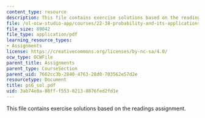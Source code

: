 ```yaml
---
content_type: resource
description: This file contains exercise solutions based on the readings assignment.
file: /ol-ocw-studio-app/courses/22-38-probability-and-its-applications-to-reliability-quality-control-and-risk-assessment-fall-2005/3ab74e8a88fff55302138876fed2fd1e_ps6_sol.pdf
file_size: 89042
file_type: application/pdf
learning_resource_types:
- Assignments
license: https://creativecommons.org/licenses/by-nc-sa/4.0/
ocw_type: OCWFile
parent_title: Assignments
parent_type: CourseSection
parent_uid: 7662cc3b-2840-4763-28d0-703562e57d2e
resourcetype: Document
title: ps6_sol.pdf
uid: 3ab74e8a-88ff-f553-0213-8876fed2fd1e
---
```

This file contains exercise solutions based on the readings assignment.